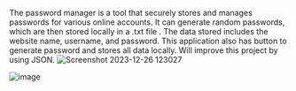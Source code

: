 The password manager is a tool that securely stores and manages passwords for various online accounts. It can generate random passwords, which are then stored locally in a .txt file . The data stored includes the website name, username, and password. This application also has button to generate password and stores all data locally. Will improve this project by using JSON.
![Screenshot 2023-12-26 123027](https://github.com/Shankhosuvro-G/Password-Manager/assets/98182979/c00301bf-4b3e-4973-85dc-85304865ddf6)

![image](https://github.com/Shankhosuvro-G/Password-Manager/assets/98182979/21b0c844-dbe5-4d88-9846-0590071496ca)


